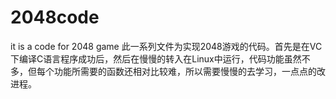 2048code
========

it is a code for 2048 game
此一系列文件为实现2048游戏的代码。首先是在VC下编译C语言程序成功后，然后在慢慢的转入在Linux中运行，代码功能虽然不多，但每个功能所需要的函数还相对比较难，所以需要慢慢的去学习，一点点的改进程。
